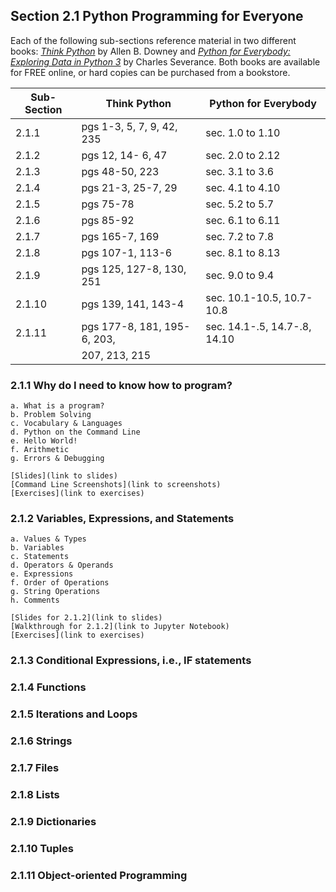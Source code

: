 
## Section 2.1 Python Programming for Everyone

Each of the following sub-sections reference material in two different books: [*Think Python*](http://greenteapress.com/thinkpython2/thinkpython2.pdf) by Allen B. Downey and [*Python for Everybody: Exploring Data in Python 3*](http://do1.dr-chuck.com/pythonlearn/EN_us/pythonlearn.pdf) by Charles Severance. Both books are available for FREE online, or hard copies can be purchased from a bookstore.

|  Sub-Section  |        Think Python        |    Python for Everybody      |
|---------------|----------------------------|------------------------------|
|    2.1.1      | pgs 1-3, 5, 7, 9, 42, 235  | sec. 1.0 to 1.10             |
|    2.1.2      | pgs 12, 14- 6, 47          | sec. 2.0 to 2.12             |
|    2.1.3      | pgs 48-50, 223             | sec. 3.1 to 3.6              |
|    2.1.4      | pgs 21-3, 25-7, 29         | sec. 4.1 to 4.10             |
|    2.1.5      | pgs 75-78                  | sec. 5.2 to 5.7              |
|    2.1.6      | pgs 85-92                  | sec. 6.1 to 6.11             |
|    2.1.7      | pgs 165-7, 169             | sec. 7.2 to 7.8              |
|    2.1.8      | pgs 107-1, 113-6           | sec. 8.1 to 8.13             |
|    2.1.9      | pgs 125, 127-8, 130, 251   | sec. 9.0 to 9.4              |
|    2.1.10     | pgs 139, 141, 143-4        | sec. 10.1-10.5, 10.7-10.8    |
|    2.1.11     | pgs 177-8, 181, 195-6, 203,| sec. 14.1-.5, 14.7-.8, 14.10 |
|               | 207, 213, 215              |                              |



### 2.1.1 Why do I need to know how to program?
	
	a. What is a program?
	b. Problem Solving
	c. Vocabulary & Languages
	d. Python on the Command Line
	e. Hello World!
	f. Arithmetic
	g. Errors & Debugging

	[Slides](link to slides)
	[Command Line Screenshots](link to screenshots)
	[Exercises](link to exercises)

### 2.1.2 Variables, Expressions, and Statements

	a. Values & Types
	b. Variables
	c. Statements
	d. Operators & Operands
	e. Expressions
	f. Order of Operations
	g. String Operations
	h. Comments

	[Slides for 2.1.2](link to slides)
	[Walkthrough for 2.1.2](link to Jupyter Notebook)
	[Exercises](link to exercises)

### 2.1.3 Conditional Expressions, i.e., IF statements 


### 2.1.4 Functions




### 2.1.5 Iterations and Loops




### 2.1.6 Strings





### 2.1.7 Files





### 2.1.8 Lists





### 2.1.9 Dictionaries




### 2.1.10 Tuples




### 2.1.11 Object-oriented Programming

